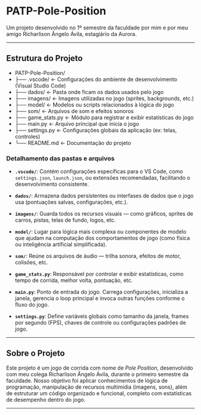 # PATP-Pole-Position

Um projeto desenvolvido no 1º semestre da faculdade por mim e por meu amigo Richarlison Ângelo Ávila, estagiário da Aurora.

---

## Estrutura do Projeto

- PATP-Pole-Position/
- ├── .vscode/ ← Configurações do ambiente de desenvolvimento (Visual Studio Code)
- ├── dados/ ← Pasta onde ficam os dados usados pelo jogo
- ├── imagens/ ← Imagens utilizadas no jogo (sprites, backgrounds, etc.)
- ├── model/ ← Modelos ou scripts relacionados à lógica do jogo
- ├── som/ ← Arquivos de som e efeitos sonoros
- ├── game_stats.py ← Módulo para registrar e exibir estatísticas do jogo
- ├── main.py ← Arquivo principal que inicia o jogo
- ├── settings.py ← Configurações globais da aplicação (ex: telas, controles)
- └── README.md ← Documentação do projeto
  
### Detalhamento das pastas e arquivos

- **`.vscode/`**: Contém configurações específicas para o VS Code, como `settings.json`, `launch.json`, ou extensões recomendadas, facilitando o desenvolvimento consistente.

- **`dados/`**: Armazena dados persistentes ou interfases de dados que o jogo usa (pontuações salvas, configurações, etc.).

- **`imagens/`**: Guarda todos os recursos visuais — como gráficos, sprites de carros, pistas, telas de fundo, logos, etc.

- **`model/`**: Lugar para lógica mais complexa ou componentes de modelo que ajudam na computação dos comportamentos de jogo (como física ou inteligência artificial simplificada).

- **`som/`**: Reúne os arquivos de áudio — trilha sonora, efeitos de motor, colisões, etc.

- **`game_stats.py`**: Responsável por controlar e exibir estatísticas, como tempo de corrida, melhor volta, pontuação, etc.

- **`main.py`**: Ponto de entrada do jogo. Carrega configurações, inicializa a janela, gerencia o loop principal e invoca outras funções conforme o fluxo do jogo.

- **`settings.py`**: Define variáveis globais como tamanho da janela, frames por segundo (FPS), chaves de controle ou configurações padrões de jogo.

---

## Sobre o Projeto

Este projeto é um jogo de corrida com nome de *Pole Position*, desenvolvido com meu colega Richarlison Ângelo Ávila, durante o primeiro semestre da faculdade. Nosso objetivo foi aplicar conhecimentos de lógica de programação, manipulação de recursos multimídia (imagens, sons), além de estruturar um código organizado e funcional, completo com estatísticas de desempenho dentro do jogo.

---

